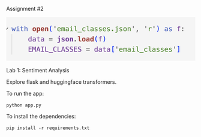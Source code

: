 Assignment #2



![Alt text](/screenshots/email_classes_json.png?raw=true)


Lab 1: Sentiment Analysis

Explore flask and huggingface transformers.

To run the app:
```
python app.py
```

To install the dependencies:
```
pip install -r requirements.txt
```
